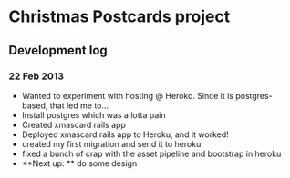 # Christmas Postcards project

## Development log
### 22 Feb 2013
* Wanted to experiment with hosting @ Heroko. Since it is postgres-based, that led me to…
* Install postgres which was a lotta pain
* Created xmascard rails app
* Deployed xmascard rails app to Heroku, and it worked!
* created my first migration and send it to heroku
* fixed a bunch of crap with the asset pipeline and bootstrap in heroku
* **Next up: ** do some design